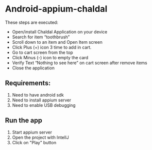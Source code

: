 # Android-appium-chaldal
These steps are executed:

- Open/install Chaldal Application on your device
- Search for item “toothbrush”
- Scroll down to an item and Open Item screen
- Click Plus (+) icon 3 time to add in cart.
- Go to cart screen from the top
- Click Minus (-) icon to empty the card
- Verify Text “Nothing to see here” on cart screen after remove items
- Close the application

## Requirements:
1. Need to have android sdk
2. Need to install appium server
3. Need to enable USB debugging

## Run the app
1. Start appium server
2. Open the project with IntelIJ
3. Click on "Play" button
